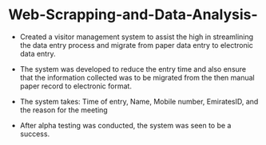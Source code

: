 # Web-Scrapping-and-Data-Analysis-
* Created a visitor management system to assist the high in streamlining the data entry process and migrate from paper data entry to electronic data entry. 

* The system was developed to reduce the entry time and also ensure that the information collected was to be migrated from the then manual paper record to electronic format. 

* The system takes:  Time of entry, Name, Mobile number, EmiratesID, and the reason for the meeting

* After alpha testing was conducted, the system was seen to be a success. 

